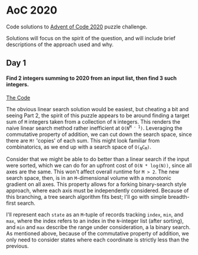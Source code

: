 # AoC 2020

Code solutions to [Advent of Code 2020](https://adventofcode.com/2020) puzzle challenge.

Solutions will focus on the spirit of the question, and will include brief descriptions of the approach used and why.

## Day 1

#### Find 2 integers summing to 2020 from an input list, then find 3 such integers.

[The Code](src/day1.py)

The obvious linear search solution would be easiest, but cheating a bit and seeing Part 2, the spirit of this puzzle appears to be around finding a target sum of `M` integers taken from a collection of `N` integers. This renders the naive linear search method rather inefficient at <code>O(N<sup>M - 1</sup>)</code>. Leveraging the commutative property of addition, we can cut down the search space, since there are `M!` 'copies' of each sum. This might look familiar from combinatorics, as we end up with a search space of <code>O(<sub>N</sub>C<sub>M</sub>)</code>.

Consider that we might be able to do better than a linear search if the input were sorted, which we can do for an upfront cost of `O(N * log(N))`, since all axes are the same. This won't affect overall runtime for `M > 2`. The new search space, then, is in an `M`-dimensional volume with a monotonic gradient on all axes. This property allows for a forking binary-search style approach, where each axis must be independently considered. Because of this branching, a tree search algorithm fits best; I'll go with simple breadth-first search.


I'll represent each `state` as an `M`-tuple of records tracking `index`, `min`, and `max`, where the index refers to an index in the `N`-integer list (after sorting), and `min` and `max` describe the range under consideration, a la binary search. As mentioned above, because of the commutative property of addition, we only need to consider states where each coordinate is strictly less than the previous.
